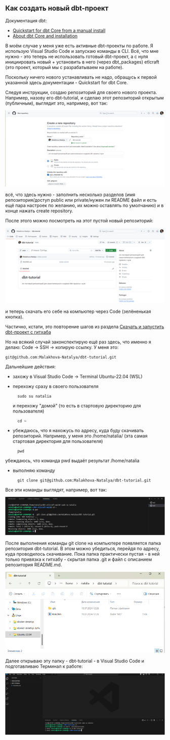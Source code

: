 ## Как создать новый dbt-проект

Документация dbt: 
- [Quickstart for dbt Core from a manual install](https://docs.getdbt.com/guides/manual-install?step=1)
- [About dbt Core and installation](https://docs.getdbt.com/docs/core/installation-overview)

В моём случае у меня уже есть активные dbt-проекты по работе. Я использую Visual Studio Code и запускаю команды в CLI. Всё, что мне нужно - это теперь не использовать готовый dbt-проект, а с нуля инициировать новый + установить в него (через dbt_packages) etlcraft (это проект, который мы с разрабатываем на работе).

Поскольку ничего нового устанавливать не надо, обращусь к первой указанной здесь документации - Quickstart for dbt Core.

Следуя инструкции, создаю репозиторий для своего нового проекта. Например, назову его dbt-tutorial, и сделаю этот репозиторий открытым (публичным), выглядит это, например, вот так:

![cover](https://github.com/Malakhova-Natalya/Snippets/blob/main/dbt/dbt_init_new_project/01_create_new_repository.png)

всё, что здесь нужно - заполнить несколько разделов (имя репозитория/доступ public или private/нужен ли README файл и есть ещё пара настроек по желанию, их можно оставлять по умолчанию) и в конце нажать create repository.

После этого можно посмотреть на этот пустой новый репозиторий:

![cover](https://github.com/Malakhova-Natalya/Snippets/blob/main/dbt/dbt_init_new_project/02_empty_new_repository.png)

и теперь скачать его себе на компьютер через Code (зелёненькая кнопка).

Частично, кстати, это повторение шагов из раздела [Скачать и запустить dbt-проект с гитхаба](https://github.com/Malakhova-Natalya/Snippets/blob/main/dbt/start_dbt_project_from_github/README.md)

Но на всякий случай законспектирую ещё раз здесь, что именно я делаю: Code → SSH → копирую ссылку. У меня это: 

    git@github.com:Malakhova-Natalya/dbt-tutorial.git

Дальнейшие действия:

- захожу в Visual Studio Code -> Terminal Ubuntu-22.04 (WSL)
- перехожу сразу в своего пользователя

        sudo su natalia
  
  и перехожу "домой" (то есть в стартовую директорию для пользователя)

        cd ~
          
- убеждаюсь, что я нахожусь по адресу, куда буду скачивать репозиторий. Например, у меня это /home/natalia/ (эта самая стартовая директория для пользователя)
  
        pwd

убеждаюсь, что команда pwd выдаёт результат /home/natalia

- выполняю команду
 
        git clone git@github.com:Malakhova-Natalya/dbt-tutorial.git

Все эти команды выглядят, например, вот так:

![cover](https://github.com/Malakhova-Natalya/Snippets/blob/main/dbt/dbt_init_new_project/03_terminal.png)

После выполнения команды git clone на компьютере появляется папка репозитория dbt-tutorial. В этом можно убедиться, перейдя по адресу, куда проводилось скачивание. Пока папка практически пустая - в ней только привязка к гитхабу - скрытая папка .git и файл с описанием репозитория README.md.

![cover](https://github.com/Malakhova-Natalya/Snippets/blob/main/dbt/dbt_init_new_project/04_folder_on_computer.png)

Далее открываю эту папку - dbt-tutorial - в Visual Studio Code и подготавливаю Терминал к работе:

![cover](https://github.com/Malakhova-Natalya/Snippets/blob/main/dbt/dbt_init_new_project/05_vscode_terminal.png)


